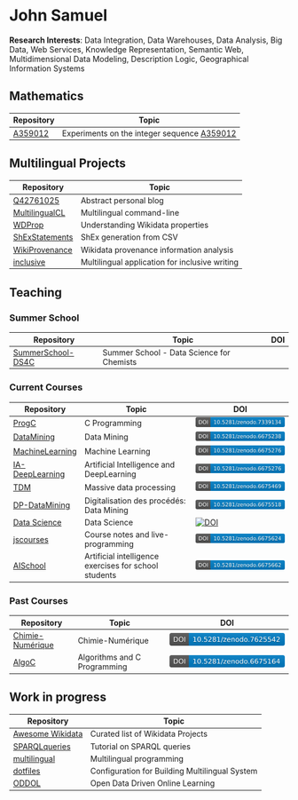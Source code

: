 # John Samuel


**Research Interests**: Data Integration, Data Warehouses, Data Analysis, Big Data, Web Services, Knowledge Representation, 
Semantic Web, Multidimensional Data Modeling, Description Logic, Geographical Information Systems

## Mathematics

| Repository | Topic |
| --- | --- |
| [A359012](https://github.com/johnsamuelwrites/A359012) | Experiments on the integer sequence [A359012](https://oeis.org/A359012) |

## Multilingual Projects 

| Repository | Topic |
| --- | --- |
| [Q42761025](https://github.com/johnsamuelwrites/Q42761025) | Abstract personal blog |
| [MultilingualCL](https://github.com/johnsamuelwrites/MultilingualCL) | Multilingual command-line |
| [WDProp](https://github.com/johnsamuelwrites/wdprop) | Understanding Wikidata properties |
| [ShExStatements](https://github.com/johnsamuelwrites/ShExStatements) | ShEx generation from CSV |
| [WikiProvenance](https://github.com/johnsamuelwrites/WikiProvenance) | Wikidata provenance information analysis |
| [inclusive](https://github.com/johnsamuelwrites/inclusive) | Multilingual application for inclusive writing  |

## Teaching

### Summer School

|Repository | Topic |DOI|
| --- | --- | --- |
|[SummerSchool-DS4C](https://github.com/johnsamuelwrites/SummerSchool-DS4C) | Summer School - Data Science for Chemists |

### Current Courses

|Repository | Topic |DOI|
| --- | --- | --- |
|[ProgC](https://github.com/johnsamuelwrites/ProgC) | C Programming |[![DOI](./images/zenodo.7339134.svg)](https://doi.org/10.5281/zenodo.7339134)|
|[DataMining](https://github.com/johnsamuelwrites/DataMining) | Data Mining |  [![DOI](./images/zenodo.6675238.svg)](https://doi.org/10.5281/zenodo.6675238)|
|[MachineLearning](https://github.com/johnsamuelwrites/MachineLearning) | Machine Learning |  [![DOI](./images/zenodo.6675276.svg)](https://doi.org/10.5281/zenodo.6675276) |
|[IA-DeepLearning](https://github.com/johnsamuelwrites/IA-DeepLearning) | Artificial Intelligence and DeepLearning |   [![DOI](./images/zenodo.6675276.svg)](https://doi.org/10.5281/zenodo.6675276) |
|[TDM](https://github.com/johnsamuelwrites/TDM) | Massive data processing  | [![DOI](./images/zenodo.6675469.svg)](https://doi.org/10.5281/zenodo.6675469) |
|[DP-DataMining](https://github.com/johnsamuelwrites/DP-DataMining) | Digitalisation des procédés: Data Mining | [![DOI](./images/zenodo.6675518.svg)](https://doi.org/10.5281/zenodo.6675518) |
|[Data Science](https://github.com/johnsamuelwrites/DataScience) | Data Science |  [![DOI](https://zenodo.org/badge/DOI/10.5281/zenodo.10687448.svg)](https://doi.org/10.5281/zenodo.10687448) |
|[jscourses](https://github.com/johnsamuelwrites/jscourses) | Course notes and live-programming |   [![DOI](./images/zenodo.6675624.svg)](https://doi.org/10.5281/zenodo.6675624)   |
|[AISchool](https://github.com/johnsamuelwrites/AISchool) | Artificial intelligence exercises for school students |   [![DOI](./images/zenodo.6675662.svg)](https://doi.org/10.5281/zenodo.6675662)  |

### Past Courses

|Repository | Topic |DOI|
| --- | --- | --- |
|[Chimie-Numérique](https://github.com/johnsamuelwrites/chimie-numerique) | Chimie-Numérique |  [![DOI](./images/zenodo.7625542.svg)](https://doi.org/10.5281/zenodo.7625542)  |
|[AlgoC](https://github.com/johnsamuelwrites/AlgoC) | Algorithms and C Programming |  [![DOI](./images/zenodo.6675164.svg)](https://doi.org/10.5281/zenodo.6675164)|

## Work in progress

| Repository | Topic |
| --- | --- |
| [Awesome Wikidata](https://github.com/johnsamuelwrites/awesome-wikidata) | Curated list of Wikidata Projects |
| [SPARQLqueries](https://github.com/johnsamuelwrites/SPARQLqueries) | Tutorial on SPARQL queries|
| [multilingual](https://github.com/johnsamuelwrites/multilingual) | Multilingual programming |
| [dotfiles](https://github.com/johnsamuelwrites/dotfiles) | Configuration for Building Multilingual System  |
| [ODDOL](https://github.com/johnsamuelwrites/ODDOL) | Open Data Driven Online Learning |

